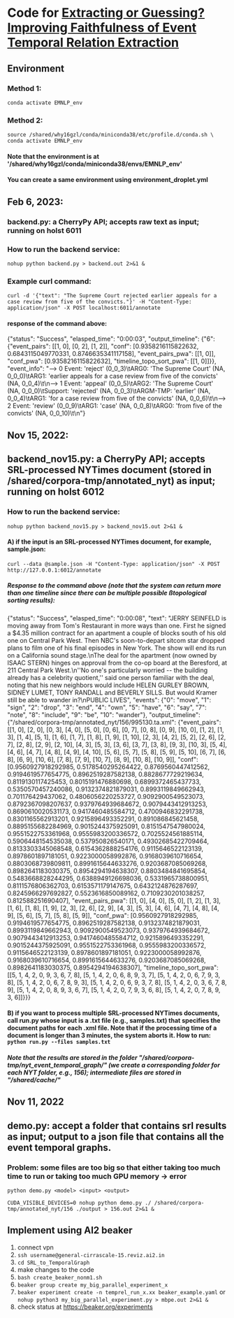 # Code for [Extracting or Guessing? Improving Faithfulness of Event Temporal Relation Extraction](https://arxiv.org/pdf/2210.04992.pdf)

## Environment
### Method 1: 
`conda activate EMNLP_env`
### Method 2: 
`source /shared/why16gzl/conda/miniconda38/etc/profile.d/conda.sh \
conda activate EMNLP_env`
#### Note that the environment is at '/shared/why16gzl/conda/miniconda38/envs/EMNLP_env'
#### You can create a same environment using environment_droplet.yml

## Feb 6, 2023:
### backend.py: a CherryPy API; accepts raw text as input; running on holst 6011
### How to run the backend service:
`nohup python backend.py > backend.out 2>&1 &`
### Example curl command: 
`curl -d '{"text": "The Supreme Court rejected earlier appeals for a case review from five of the convicts."}' -H "Content-Type: application/json" -X POST localhost:6011/annotate`
#### response of the command above: 
{"status": "Success", "elasped_time": "0:00:03", "output_timeline": {"6": {"event_pairs": [[1, 0], [0, 2], [1, 2]], "conf": [0.9358216115822632, 0.6843115049770331, 0.8746635341117158], "event_pairs_pwa": [[1, 0]], "conf_pwa": [0.9358216115822632], "timeline_topo_sort_pwa": [[1, 0]]}}, "event_info": "--> 0 Event: 'reject' (0_0_3)\tARG0: 'The Supreme Court' (NA, 0_0_0)\tARG1: 'earlier appeals for a case review from five of the convicts' (NA, 0_0_4)\t\n--> 1 Event: 'appeal' (0_0_5)\tARG2: 'The Supreme Court' (NA, 0_0_0)\tSupport: 'rejected' (NA, 0_0_3)\tARGM-TMP: 'earlier' (NA, 0_0_4)\tARG1: 'for a case review from five of the convicts' (NA, 0_0_6)\t\n--> 2 Event: 'review' (0_0_9)\tARG1: 'case' (NA, 0_0_8)\tARG0: 'from five of the convicts' (NA, 0_0_10)\t\n"}

## Nov 15, 2022:
## backend_nov15.py: a CherryPy API; accepts SRL-processed NYTimes document (stored in /shared/corpora-tmp/annotated_nyt) as input; running on holst 6012

### How to run the backend service:
`nohup python backend_nov15.py > backend_nov15.out 2>&1 &`

#### A) if the input is an SRL-processed NYTimes document, for example, sample.json:
`curl --data @sample.json -H "Content-Type: application/json" -X POST http://127.0.0.1:6012/annotate`
##### Response to the command above (note that the system can return more than one timeline since there can be multiple possible ßtopological sorting results):
{"status": "Success", "elasped_time": "0:00:08", "text": "JERRY SEINFELD is moving away from Tom's Restaurant in more ways than one. First he signed a $4.35 million contract for an apartment a couple of blocks south of his old one on Central Park West. Then NBC's soon-to-depart sitcom star dropped plans to film one of his final episodes in New York. The show will end its run on a California sound stage.\nThe deal for the apartment (now owned by ISAAC STERN) hinges on approval from the co-op board at the Beresford, at 211 Central Park West.\n''No one's particularly worried -- the building already has a celebrity quotient,'' said one person familiar with the deal, noting that his new neighbors would include HELEN GURLEY BROWN, SIDNEY LUMET, TONY RANDALL and BEVERLY SILLS. But would Kramer still be able to wander in?\nPUBLIC LIVES", "events": {"0": "move", "1": "sign", "2": "drop", "3": "end", "4": "own", "5": "have", "6": "say", "7": "note", "8": "include", "9": "be", "10": "wander"}, "output_timeline": {"/shared/corpora-tmp/annotated_nyt/156/995130.ta.xml": {"event_pairs": [[1, 0], [2, 0], [0, 3], [4, 0], [5, 0], [0, 6], [0, 7], [0, 8], [0, 9], [10, 0], [1, 2], [1, 3], [1, 4], [5, 1], [1, 6], [1, 7], [1, 8], [1, 9], [1, 10], [2, 3], [4, 2], [5, 2], [2, 6], [2, 7], [2, 8], [2, 9], [2, 10], [4, 3], [5, 3], [3, 6], [3, 7], [3, 8], [9, 3], [10, 3], [5, 4], [4, 6], [4, 7], [4, 8], [4, 9], [4, 10], [5, 6], [5, 7], [5, 8], [5, 9], [5, 10], [6, 7], [6, 8], [6, 9], [10, 6], [7, 8], [7, 9], [10, 7], [8, 9], [10, 8], [10, 9]], "conf": [0.9560927918292985, 0.5178540295264422, 0.8769560447412562, 0.9194619577654775, 0.8962519287582138, 0.8828677729219634, 0.8119130117425453, 0.8015191476880698, 0.6899372465437733, 0.5350570457240086, 0.9132374821879031, 0.8993119849662943, 0.701176429437062, 0.4806056220253727, 0.9092900549523073, 0.8792367098207637, 0.9379764939684672, 0.9079443412913253, 0.8690610020531173, 0.9417460485584712, 0.4700946832291738, 0.8301165562913201, 0.9215896493352291, 0.891086845621458, 0.8895155682284969, 0.9015244375925091, 0.8151547547980024, 0.9551522753361968, 0.9555983200336572, 0.7025524561885114, 0.5906448154535038, 0.537950826540171, 0.49302685422709464, 0.8133303345068548, 0.6154362888254176, 0.9115646522123139, 0.8978601897181051, 0.9223000058992876, 0.9168039610716654, 0.8803068739809811, 0.8991615644633276, 0.9203687085069268, 0.8982641183030375, 0.8954294194638307, 0.8803484841695854, 0.5483668828244295, 0.6388949126698036, 0.5331965738800951, 0.8111576806362703, 0.6153571179147675, 0.6432124876287697, 0.8245966297692827, 0.5523616850089162, 0.7109230201038257, 0.812588251690407], "event_pairs_pwa": [[1, 0], [4, 0], [5, 0], [1, 2], [1, 3], [1, 6], [1, 8], [1, 9], [2, 3], [2, 6], [2, 9], [4, 3], [5, 3], [4, 6], [4, 7], [4, 8], [4, 9], [5, 6], [5, 7], [5, 8], [5, 9]], "conf_pwa": [0.9560927918292985, 0.9194619577654775, 0.8962519287582138, 0.9132374821879031, 0.8993119849662943, 0.9092900549523073, 0.9379764939684672, 0.9079443412913253, 0.9417460485584712, 0.9215896493352291, 0.9015244375925091, 0.9551522753361968, 0.9555983200336572, 0.9115646522123139, 0.8978601897181051, 0.9223000058992876, 0.9168039610716654, 0.8991615644633276, 0.9203687085069268, 0.8982641183030375, 0.8954294194638307], "timeline_topo_sort_pwa": [[5, 1, 4, 2, 0, 9, 3, 6, 7, 8], [5, 1, 4, 2, 0, 6, 8, 9, 3, 7], [5, 1, 4, 2, 0, 6, 7, 9, 3, 8], [5, 1, 4, 2, 0, 6, 7, 8, 9, 3], [5, 1, 4, 2, 0, 6, 9, 3, 7, 8], [5, 1, 4, 2, 0, 3, 6, 7, 8, 9], [5, 1, 4, 2, 0, 8, 9, 3, 6, 7], [5, 1, 4, 2, 0, 7, 9, 3, 6, 8], [5, 1, 4, 2, 0, 7, 8, 9, 3, 6]]}}}

#### B) if you want to process multiple SRL-processed NYTimes documents, call run.py whose input is a .txt file (e.g., samples.txt) that specifies the document paths for each .xml file. Note that if the processing time of a document is longer than 3 minutes, the system aborts it. How to run: `python run.py --files samples.txt`
##### Note that the results are stored in the folder "/shared/corpora-tmp/nyt_event_temporal_graph/" (we create a corresponding folder for each NYT folder, e.g., 156); intermediate files are stored in "/shared/cache/"


## Nov 11, 2022

## demo.py: accept a folder that contains srl results as input; output to a json file that contains all the event temporal graphs. 
### Problem: some files are too big so that either taking too much time to run or taking too much GPU memory -> error

`python demo.py <model> <input> <output>`

`CUDA_VISIBLE_DEVICES=0 nohup python demo.py ./ /shared/corpora-tmp/annotated_nyt/156 ./output > 156.out 2>&1 &`

## Implement using AI2 beaker 
1. connect vpn
2. `ssh username@general-cirrascale-15.reviz.ai2.in`
3. `cd SRL_to_TemporalGraph`
4. make changes to the code
5. `bash create_beaker_nonm1.sh`
6. `beaker group create my_big_parallel_experiment_x`
7. `beaker experiment create -n temprel_run_x.xx beaker_example.yaml` or `nohup python3 my_big_parallel_experiment.py > mbpe.out 2>&1 &`
8. check status at https://beaker.org/experiments
